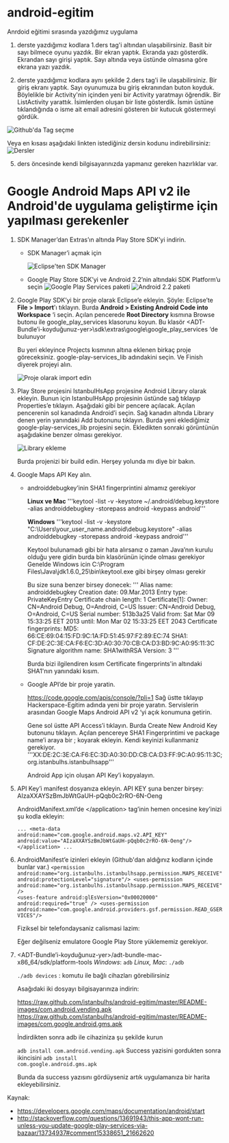 android-egitim
================

Anrdoid eğitimi sırasında yazdığımız uygulama

1. derste yazdığımız kodlara 1.ders tag'i altından ulaşabilirsiniz. 
	Basit bir sayı bilmece oyunu yazdık. Bir ekran yaptık. Ekranda yazı gösterdik. Ekrandan sayı girişi yaptık. Sayı altında veya üstünde olmasına göre ekrana yazı yazdık. 
	

2. derste yazdığımız kodlara aynı şekilde 2.ders tag'i ile ulaşabilirsiniz.
	Bir giriş ekranı yaptık. Sayı oyunumuza bu giriş ekranından buton koyduk. Böylelikle bir Activity'nin içinden yeni bir Activity yaratmayı öğrendik.
	Bir ListActivity yarattık. İsimlerden oluşan bir liste gösterdik. İsmin üstüne tıklandığında o isme ait email adresini gösteren bir kutucuk göstermeyi gördük. 
	
	

![Github'da Tag seçme](https://raw.github.com/istanbulhs/android-egitim/master/README-images/tag-screenshot.png)

Veya en kısası aşağıdaki linkten istediğiniz dersin kodunu indirebilirsiniz:
![Dersler](https://github.com/istanbulhs/android-egitim/tags)


5. ders öncesinde kendi bilgisayarınızda yapmanız gereken hazırlıklar var. 

Google Android Maps API v2 ile Android'de uygulama geliştirme için yapılması gerekenler
========================================================================================
1. SDK Manager’dan Extras’ın altında Play Store SDK’yi indirin. 
   * SDK Manager’i açmak için
   
     ![Eclipse'ten SDK Manager](https://raw.github.com/istanbulhs/android-egitim/master/README-images/sdk-manager-from-eclipse.png)
   * Google Play Store SDK’yi ve Android 2.2’nin altındaki SDK Platform’u seçin
     ![Google Play Services paketi](https://raw.github.com/istanbulhs/android-egitim/master/README-images/google-play-services-package.png)
     ![Android 2.2 paketi](https://raw.github.com/istanbulhs/android-egitim/master/README-images/android-2.2.png)
2. Google Play SDK’yi bir proje olarak Eclipse’e ekleyin. 
   Şöyle: Eclipse’te **File > Import**'ı tıklayın. 
   Burda **Android > Existing Android Code into Workspace** ‘i seçin. 
   Açılan pencerede __Root Directory__ kısmına Browse butonu ile google_play_services klasorunu koyun. Bu klasör <ADT-Bundle’i-koyduğunuz-yer>\sdk\extras\google\google_play_services ‘de bulunuyor

   Bu yeri ekleyince Projects kısmının altına eklenen birkaç proje göreceksiniz. google-play-services_lib adındakini seçin. Ve Finish diyerek projeyi alın.
	
   ![Proje olarak import edin](https://raw.github.com/istanbulhs/android-egitim/master/README-images/import-as-android-project.png)
	
3. Play Store projesini IstanbulHsApp projesine Android Library olarak ekleyin.
   Bunun için IstanbulHsApp projesinin üstünde sağ tıklayıp Properties’e tıklayın. Aşağıdaki gibi bir pencere açılacak. Açılan pencerenin sol kanadında Android’i seçin. Sağ kanadın altında Library denen yerin yanındaki Add butonunu tıklayın. Burda yeni eklediğimiz google-play-services_lib projesini seçin. Ekledikten sonraki görüntünün aşağıdakine benzer olması gerekiyor. 

   ![Library ekleme](https://raw.github.com/istanbulhs/android-egitim/master/README-images/add-library-as-dependency.png)

   Burda projenizi bir build edin. Herşey yolunda mı diye bir bakın. 

4. Google Maps API Key alın. 

   * androiddebugkey’inin SHA1 fingerprintini almamız gerekiyor

     **Linux ve Mac**
     '''keytool -list -v -keystore ~/.android/debug.keystore -alias androiddebugkey -storepass android -keypass android'''

     **Windows**
     '''keytool -list -v -keystore "C:\Users\your_user_name\.android\debug.keystore" -alias androiddebugkey -storepass android -keypass android'''

     Keytool bulunamadı gibi bir hata alırsanız o zaman Java’nın kurulu olduğu yere gidin burda bin klasörünün içinde olması gerekiyor
     Genelde Windows icin
     C:\Program Files\Java\jdk1.6.0_25\bin\keytool.exe gibi birşey olması gerekir

     Bu size suna benzer birsey donecek:
     '''
     Alias name: androiddebugkey 
     Creation date: 09.Mar.2013 
     Entry type: PrivateKeyEntry
     Certificate chain length: 1
     Certificate[1]:
     Owner: CN=Android Debug, O=Android, C=US
     Issuer: CN=Android Debug, O=Android, C=US 
     Serial number: 513b3a25
     Valid from: Sat Mar 09 15:33:25 EET 2013 until: Mon Mar 02 15:33:25 EET 2043
     Certificate fingerprints:
     MD5:  66:CE:69:04:15:FD:9C:1A:FD:51:45:97:F2:89:EC:74
     SHA1: CF:DE:2C:3E:CA:F6:EC:3D:A0:30:70:CB:CA:D3:BD:9C:A0:95:11:3C
     Signature algorithm name: SHA1withRSA
     Version: 3
     '''

     Burda bizi ilgilendiren kısım Certificate fingerprints'in altındaki SHA1'nın yanındaki kısım.

   * Google API’de bir proje yaratin. 

     https://code.google.com/apis/console/?pli=1
	 Sağ üstte tıklayıp Hackerspace-Egitim adında yeni bir proje yaratın.
	 Servislerin arasından Google Maps Android API v2 ‘yi açık konumuna getirin.

	 Gene sol üstte API Access’i tıklayın.
	 Burda Create New Android Key butonunu tıklayın. Açılan pencereye SHA1  Fingerprintimi ve package name’i araya bir ; koyarak ekleyin.
	 Kendi keyinizi kullanmaniz gerekiyor.
     '''XX:DE:2C:3E:CA:F6:EC:3D:A0:30:DD:CB:CA:D3:FF:9C:A0:95:11:3C;org.istanbulhs.istanbulhsapp'''

	 Android App için oluşan API Key’i kopyalayın.

5. API Key’i manifest dosyanıza ekleyin.
   API KEY şuna benzer birşey:
   AIzaXXAYSzBmJbWtGaUH-pQqb0c2rRO-6N-Oeng

   AndroidManifext.xml’de  &lt;/application&gt; tag’inin hemen oncesine key’inizi şu kodla ekleyin:

   <code>...
		&lt;meta-data
   			 android:name="com.google.android.maps.v2.API_KEY"
   		 android:value="AIzaXXAYSzBmJbWtGaUH-pQqb0c2rRO-6N-Oeng"/&gt;
		&lt;/application&gt;
   ...</code>

6. AndroidManifest’e izinleri ekleyin (Github'dan aldığınız kodların içinde bunlar var.)
   <code>&lt;permission android:name="org.istanbulhs.istanbulhsapp.permission.MAPS_RECEIVE"
        android:protectionLevel="signature"/&gt;
		&lt;uses-permission android:name="org.istanbulhs.istanbulhsapp.permission.MAPS_RECEIVE"/&gt;
		&lt;uses-feature android:glEsVersion="0x00020000" android:required="true" /&gt;
		&lt;uses-permission android:name="com.google.android.providers.gsf.permission.READ_GSERVICES"/&gt;
	</code>

   Fiziksel bir telefondaysaniz calismasi lazim:

   Eğer değilseniz emulatore Google Play Store yüklememiz gerekiyor.

7. &lt;ADT-Bundle’i-koyduğunuz-yer&gt;/adt-bundle-mac-x86_64/sdk/platform-tools
   *Windows*: <code>adb</code>
   *Linux, Mac*: <code>./adb</code>

   <code>./adb devices</code> : komutu ile bağlı cihazları görebilirsiniz

   Asağıdaki iki dosyayı bilgisayarınıza indirin:

   https://raw.github.com/istanbulhs/android-egitim/master/README-images/com.android.vending.apk
   https://raw.github.com/istanbulhs/android-egitim/master/README-images/com.google.android.gms.apk

   İndirdikten sonra adb ile cihaziniza şu şekilde kurun

   <code>adb install com.android.vending.apk</code>
   Success yazisini gordukten sonra ikincisini
   <code>adb install com.google.android.gms.apk</code>

   Bunda da success yazısını gördüyseniz artık uygulamanıza bir harita ekleyebilirsiniz. 


Kaynak: 
* https://developers.google.com/maps/documentation/android/start
* http://stackoverflow.com/questions/13691943/this-app-wont-run-unless-you-update-google-play-services-via-bazaar/13734937#comment15338651_21662620
